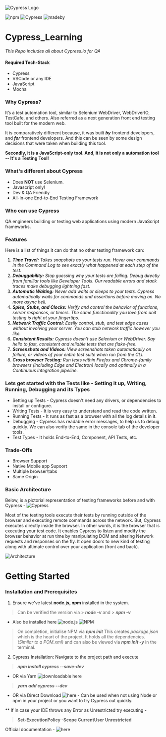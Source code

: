 ![Cypress Logo](https://www.cypress.io/static/cypress-io-logo-social-share-8fb8a1db3cdc0b289fad927694ecb415.png)

![npm](https://img.shields.io/npm/v/npm) ![Cypress](https://img.shields.io/badge/Cypress.io-v8.3.1-blue)
![madeby](https://img.shields.io/badge/Documented%20By-Vaishnavi%20Dontha-blue)

# Cypress_Learning
*This Repo includes all about Cypress.io for QA*

#### Required Tech-Stack
* Cypress
* VSCode or any IDE
* JavaScript
* Mocha

### Why Cypress?
It’s a test automation tool, similar to Selenium WebDriver, WebDriverIO, TestCafe, and others.
Also referred as a next generation front end testing tool built for the modern web.

It is comparatively different because, it was built **_by_** frontend developers, and **_for_** frontend developers. And this can be seen by some design decisions that were taken when building this tool.

**Secondly, it is a JavaScript-only tool. And, it is not only a automation tool -- It's a Testing Tool!**

### What's different about Cypress
* Does **NOT** use Selenium.
* Javascript only!
* Dev & QA Friendly
* All-in-one End-to-End Testing Framework

### Who can use Cypress
QA engineers building or testing web applications using modern JavaScript frameworks.

### Features
Here is a list of things it can do that no other testing framework can:

1. _**Time Travel:** Takes snapshots as your tests run. Hover over commands in the Command Log to see exactly what happened at each step of the test._
2. _**Debuggability:** Stop guessing why your tests are failing. Debug directly from familiar tools like Developer Tools. Our readable errors and stack traces make debugging lightning fast._
3. _**Automatic Waiting:** Never add waits or sleeps to your tests. Cypress automatically waits for commands and assertions before moving on. No more async hell._
4. _**Spies, Stubs, and Clocks:** Verify and control the behavior of functions, server responses, or timers. The same functionality you love from unit testing is right at your fingertips._
5. _**Network Traffic Control:** Easily control, stub, and test edge cases without involving your server. You can stub network traffic however you like._
6. _**Consistent Results:** Cypress doesn’t use Selenium or WebDriver. Say hello to fast, consistent and reliable tests that are flake-free._
7. _**Screenshots and Videos:** View screenshots taken automatically on failure, or videos of your entire test suite when run from the CLI._
8. _**Cross browser Testing:** Run tests within Firefox and Chrome-family browsers (including Edge and Electron) locally and optimally in a Continuous Integration pipeline._

### Lets get started with the Tests like - Setting it up, Writing, Running, Debugging and its Types
* Setting up Tests - Cypress doesn't need any drivers, or dependencies to install or configure.
* Writing Tests - It is very easy to understand and read the code written.
* Running Tests - It runs as fast as a browser with all the log details in it.
* Debugging - Cypress has readable error messages, to help us to debug quickly. We can also verify the same in the console tab of the developer tools.
* Test Types - It holds End-to-End, Component, API Tests, etc.

### Trade-Offs
* Browser Support
* Native Mobile app Supoort
* Multiple browser\tabs
* Same Origin

### Basic Architecture

Below, is a pictorial representation of testing frameworks before and with Cypress -
![Cypress](https://www.toolsqa.com/gallery/Cypress/1.Difference%20between%20cypress%20and%20Non%20Cypress%20based%20test%20frameworks.png)

Most of the testing tools execute their tests by running outside of the browser and executing remote commands across the network. But, Cypress executes directly inside the browser. In other words, it is the browser that is executing your test code.
It enables Cypress to listen and modify the browser behavior at run time by manipulating DOM and altering Network requests and responses on the fly.
It open doors to new kind of testing along with ultimate control over your application (front and back).

![Architecture](https://user-images.githubusercontent.com/17179877/74605728-8e547a80-50c2-11ea-8549-b804ef9b4996.png)

# Getting Started
### Installation and Prerequisites
1. Ensure we've latest **node.js, npm** installed in the system.
  > Can be verified the version via
    >     **_node -v_** and
    >     **_npm -v_**
  * Also be installed here ![node.js](https://nodejs.org/en/download/) ![NPM](https://docs.npmjs.com/cli/v7/commands/npm-install)
   > On completion,  initialise NPM via
   > _**npm init**_
   > This creates _package.json_ which is the heart of the project. It holds all the dependencies. _(Similar to a POM.xml)_ and can also be viewed via **_npm init -y_** in the terminal.
2. Cypress Installation: Navigate to the project path and execute
  > _**npm install cypress --save-dev**_
  * OR via Yarn ![downloadable here](https://yarnpkg.com/)
  > _**yarn add cypress --dev**_
  * OR via Direct Download ![here](https://download.cypress.io/desktop) - Can be used when not using Node or npm in your project or you want to try Cypress out quickly.

** If in case your IDE throws any Error as Unrestricted try executing -
> **Set-ExecutionPolicy -Scope CurrentUser Unrestricted**


Official documentation - ![here](https://docs.cypress.io/)
